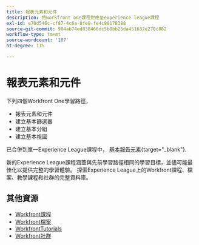 ```yaml
---
title: 報表元素和元件
description: 將workfront one課程對應至experience league課程
exl-id: e70d546c-cf87-4c6a-8fe9-fe4c90178388
source-git-commit: 904ab74ed838466dc5b0bb25da451632e270c882
workflow-type: tm+mt
source-wordcount: '107'
ht-degree: 11%

---
```


# 報表元素和元件

下列四個Workfront One學習路徑，

* 報表元素和元件
* 建立基本篩選器
* 建立基本分組
* 建立基本視圖

已合併到單一Experience League課程中， [基本報告元素](https://experienceleague.adobe.com/?recommended=Workfront-U-1-2022.1.reporting){target="_blank"}.

新的Experience League課程涵蓋與先前學習路徑相同的學習目標，並儘可能最佳化以提供完整的學習體驗。  探索Experience League上的Workfront課程、檔案、教學課程和社群的完整資料庫。

## 其他資源

* [Workfront課程](https://experienceleague.adobe.com/?lang=en&amp;Solution=Workfront#courses)
* [Workfront檔案](https://experienceleague.adobe.com/docs/workfront.html)
* [WorkfrontTutorials](https://experienceleague.adobe.com/docs/workfront-learn/tutorials-workfront/home.html)
* [Workfront社群](https://experienceleaguecommunities.adobe.com/t5/workfront/ct-p/workfront)
